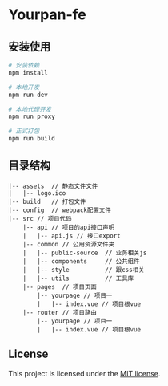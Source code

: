 # Yourpan-fe

## 安装使用
``` bash
# 安装依赖
npm install

# 本地开发
npm run dev

# 本地代理开发
npm run proxy

# 正式打包
npm run build
```

## 目录结构
```
|-- assets  // 静态文件文件
|   |-- logo.ico 
|-- build   // 打包文件
|-- config  // webpack配置文件
|-- src // 项目代码
    |-- api // 项目的api接口声明
    |   |-- api.js // 接口export
    |-- common // 公用资源文件夹
    |   |-- public-source  // 业务相关js
    |   |-- components     // 公共组件
    |   |-- style          // 跟css相关
    |   |-- utils          // 工具库
    |-- pages  // 项目页面
        |-- yourpage // 项目一
        |   |-- index.vue // 项目根vue
    |-- router // 项目路由
        |-- yourpage // 项目一
        |   |-- index.vue // 项目根vue
```  

## License

This project is licensed under the [MIT license](./LICENSE).

